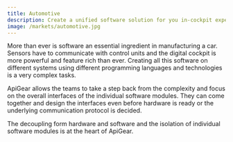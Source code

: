 ```yaml
---
title: Automotive
description: Create a unified software solution for you in-cockpit experience.
image: /markets/automotive.jpg
---
```


More than ever is software an essential ingredient in manufacturing a car. Sensors have to communicate with control units and the digital cockpit is more powerful and feature rich than ever. Creating all this software on different systems using different programming languages and technologies is a very complex tasks.

ApiGear allows the teams to take a step back from the complexity and focus on the overall interfaces of the individual software modules. They can come together and design the interfaces even before hardware is ready or the underlying communication protocol is decided.

The decoupling form hardware and software and the isolation of individual software modules is at the heart of ApiGear.
